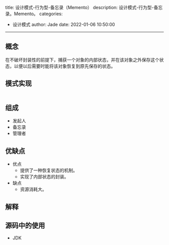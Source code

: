 title: 设计模式-行为型-备忘录（Memento）
description: 设计模式-行为型-备忘录。Memento。
categories:
  - 设计模式
author: Jade
date: 2022-01-06 10:50:00
---

## 概念
在不破坏封装性的前提下，捕获一个对象的内部状态，并在该对象之外保存这个状态，以便以后需要时能将该对象恢复到原先保存的状态。

## 模式实现
```java

```

## 组成
- 发起人
- 备忘录
- 管理者

## 优缺点
- 优点
  - 提供了一种恢复状态的机制。
  - 实现了内部状态的封装。
- 缺点
  - 资源消耗大。

## 解释

## 源码中的使用
- JDK

